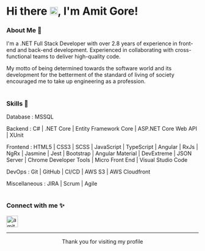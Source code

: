 # Hi there <img src="https://raw.githubusercontent.com/MartinHeinz/MartinHeinz/master/wave.gif" height="21">, I'm Amit Gore!

### About Me 🙌

I'm a .NET Full Stack Developer with over 2.8 years of experience in front-end and back-end development.
Experienced in collaborating with cross-functional teams to deliver high-quality code.

My motto of being determined towards the software world and its development for the betterment of the standard of living of society encouraged me to take up engineering as a profession.

#

### Skills 🚀

Database : MSSQL

Backend : C# | .NET Core | Entity Framework Core | ASP.NET Core Web API | XUnit

Frontend : HTML5 | CSS3 | SCSS | JavaScript | TypeScript | Angular | RxJs | NgRx | Jasmine | Jest | Bootstrap |
Angular Material | DevExtreme | JSON Server | Chrome Developer Tools | Micro Front End | Visual Studio Code

DevOps : Git | GitHub | CI/CD | AWS S3 | AWS Cloudfront

Miscellaneous : JIRA | Scrum | Agile

#

### Connect with me ✨

<p align="left">
<a href="https://www.linkedin.com/in/amit-gore-32b880194/" target="blank"><img align="center" src="https://cdn.iconscout.com/icon/premium/png-512-thumb/linkedin-2752135-2284952.png?f=webp&w=512" alt="amit-gore-32b880194" height="30" /></a>
</p>

----
<div align="center">
<p>Thank you for visiting my profile</p>
</div>
